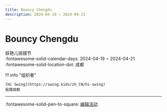 ```yaml
---
title: Bouncy Chengdu
description: 2024-04-19 ~ 2024-04-21
---
```


# Bouncy Chengdu 

妖艳儿摇摆节  
:fontawesome-solid-calendar-days: 2024-04-19 ~ 2024-04-21  
:fontawesome-solid-location-dot: 成都  

!!! info "组织者"

    [Hi Swing](https://swing.kids/zh_CN/hi-swing)  
    摇摆成都  

---

:fontawesome-solid-pen-to-square: [编辑活动](https://github.com/swingdance/events/issues/new?assignees=&labels=update+event&projects=&template=03-update_entity.yml&title=Update%20Event%3A%202024%2Fzh_CN%20%E2%80%A2%20Bouncy%20Chengdu&region=zh_CN&year=2024&id=bouncy-chengdu-2024&name=Bouncy%20Chengdu&org_id=hi-swing)
